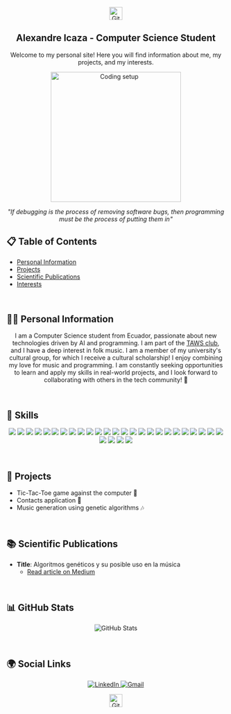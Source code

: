 <p align="center">
  <img src="https://cdn-icons-png.flaticon.com/512/25/25231.png" alt="GitHub Logo" width="30" height="30"/>
</p>

<h2 align="center">Alexandre Icaza - Computer Science Student</h2>

<p align="center">
  Welcome to my personal site! Here you will find information about me, my projects, and my interests.
</p>

<p align="center">
  <img src="https://www.codedex.io/images/codedex-bot-logo-compressed.gif" alt="Coding setup" width="300"/>
</p>

<p align="center">
  <i>"If debugging is the process of removing software bugs, then programming must be the process of putting them in"</i>
</p>

## 📋 Table of Contents
- [Personal Information](#personal-information)
- [Projects](#projects)
- [Scientific Publications](#scientific-publications)
- [Interests](#interests)

<br>

## 👨‍💻 Personal Information

<p align="center">
  I am a Computer Science student from Ecuador, passionate about new technologies driven by AI and programming. I am part of the <a href="https://github.com/Taws-Espol">TAWS club</a>, and I have a deep interest in folk music. I am a member of my university's cultural group, for which I receive a cultural scholarship! I enjoy combining my love for music and programming. I am constantly seeking opportunities to learn and apply my skills in real-world projects, and I look forward to collaborating with others in the tech community! 🚀

</p>

<br>

## 🚀 Skills

<p align="center">
  <img src="https://img.shields.io/badge/Java-ED8B00?style=for-the-badge&logo=java&logoColor=white"/>
  <img src="https://img.shields.io/badge/HTML5-E34F26?style=for-the-badge&logo=html5&logoColor=white"/>
  <img src="https://img.shields.io/badge/Python-3670A0?style=for-the-badge&logo=python&logoColor=ffdd54"/>
  <img src="https://img.shields.io/badge/React-20232A?style=for-the-badge&logo=react&logoColor=61DAFB"/>
  <img src="https://img.shields.io/badge/React_Router-CA4245?style=for-the-badge&logo=react-router&logoColor=white"/>
  <img src="https://img.shields.io/badge/CSS3-1572B6?style=for-the-badge&logo=css3&logoColor=white"/>
  <img src="https://img.shields.io/badge/TailwindCSS-38B2AC?style=for-the-badge&logo=tailwind-css&logoColor=white"/>
  <img src="https://img.shields.io/badge/JavaFX-FF464F?style=for-the-badge&logo=java&logoColor=white"/>
  <img src="https://img.shields.io/badge/Node.js-339933?style=for-the-badge&logo=nodedotjs&logoColor=white"/>
  <img src="https://img.shields.io/badge/MySQL-00000F?style=for-the-badge&logo=mysql&logoColor=white"/>
  <img src="https://img.shields.io/badge/Figma-F24E1E?style=for-the-badge&logo=figma&logoColor=white"/>
  <img src="https://img.shields.io/badge/Numpy-013243?style=for-the-badge&logo=numpy&logoColor=white"/>
  <img src="https://img.shields.io/badge/Pandas-150458?style=for-the-badge&logo=pandas&logoColor=white"/>
  <img src="https://img.shields.io/badge/npm-CB3837?style=for-the-badge&logo=npm&logoColor=white"/>
  <img src="https://img.shields.io/badge/GitHub-181717?style=for-the-badge&logo=github&logoColor=white"/>
  <img src="https://img.shields.io/badge/C-00599C?style=for-the-badge&logo=c&logoColor=white"/>
  <img src="https://img.shields.io/badge/Go-00ADD8?style=for-the-badge&logo=go&logoColor=white"/>
  <img src="https://img.shields.io/badge/JavaScript-323330?style=for-the-badge&logo=javascript&logoColor=f7df1e"/>
  <img src="https://img.shields.io/badge/Markdown-000000?style=for-the-badge&logo=markdown&logoColor=white"/>
  <img src="https://img.shields.io/badge/Shell_Script-121011?style=for-the-badge&logo=gnu-bash&logoColor=white"/>
  <img src="https://img.shields.io/badge/Matplotlib-013243?style=for-the-badge&logo=matplotlib&logoColor=white"/>
  <img src="https://img.shields.io/badge/Plotly-3F4F75?style=for-the-badge&logo=plotly&logoColor=white"/>
  <img src="https://img.shields.io/badge/Linux-FCC624?style=for-the-badge&logo=linux&logoColor=black"/>
  <img src="https://img.shields.io/badge/Git-F05032?style=for-the-badge&logo=git&logoColor=white"/>
  <img src="https://img.shields.io/badge/Neovim-57A143?style=for-the-badge&logo=neovim&logoColor=white"/>
  <img src="https://img.shields.io/badge/Windows-0078D6?style=for-the-badge&logo=windows&logoColor=white"/>
  <img src="https://img.shields.io/badge/Lua-2C2D72?style=for-the-badge&logo=lua&logoColor=white"/>
  <img src="https://img.shields.io/badge/Odin-6E4C1E?style=for-the-badge&logo=odin-project&logoColor=white"/>
  <img src="https://img.shields.io/badge/Zig-F7A41D?style=for-the-badge&logo=zig&logoColor=black"/>
</p>

<br>

## 💼 Projects
- Tic-Tac-Toe game against the computer 🧠
- Contacts application 📱
- Music generation using genetic algorithms 🎶

<br>

## 📚 Scientific Publications
- **Title**: Algoritmos genéticos y su posible uso en la música
  - [Read article on Medium](https://medium.com/@taws/algoritmos-gen%C3%A9ticos-y-su-posible-uso-en-la-m%C3%BAsica-3beee0b3b459)

<br>

## 📊 GitHub Stats

<p align="center">
  <img src="https://github-readme-stats.vercel.app/api?username=aledicaz&show_icons=true&theme=radical" alt="GitHub Stats" />
</p>

<br>

## 🌍 Social Links

<p align="center">
  <a href="https://www.linkedin.com/in/alexandre-icaza/">
    <img src="https://img.shields.io/badge/LinkedIn-0077B5?style=for-the-badge&logo=linkedin&logoColor=white" alt="LinkedIn" />
  </a>
  <a href="mailto:licazago@fiec.espol.edu.ec">
    <img src="https://img.shields.io/badge/Gmail-D14836?style=for-the-badge&logo=gmail&logoColor=white" alt="Gmail" />
  </a>
</p>

<p align="center">
  <img src="https://cdn-icons-png.flaticon.com/512/25/25231.png" alt="GitHub Logo" width="30" height="30"/>
</p>
